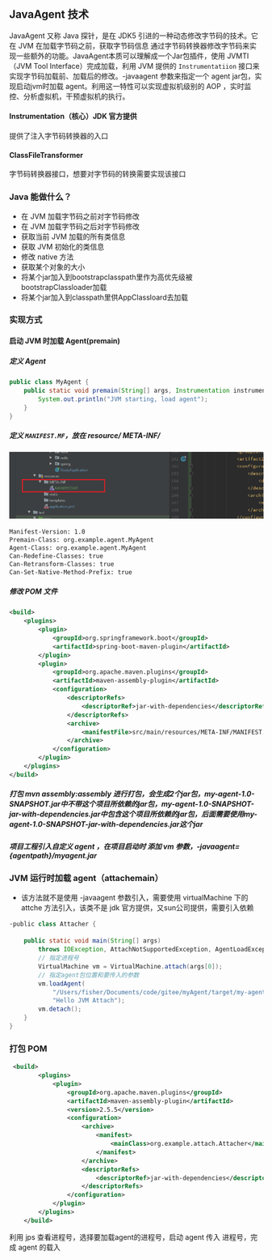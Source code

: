 ## JavaAgent 技术

JavaAgent 又称 Java 探针，是在 JDK5 引进的一种动态修改字节码的技术。它在 JVM 在加载字节码之前，获取字节码信息 通过字节码转换器修改字节码来实现一些额外的功能。JavaAgent本质可以理解成一个Jar包插件，使用 JVMTI（JVM Tool Interface）完成加载，利用 JVM 提供的 `Instrumentatiion` 接口来实现字节码加载前、加载后的修改。-javaagent 参数来指定一个 agent jar包，实现启动jvm时加载 agent。利用这一特性可以实现虚拟机级别的 AOP ，实时监控、分析虚拟机，干预虚拟机的执行。

#### Instrumentation（核心）JDK 官方提供

提供了注入字节码转换器的入口

#### ClassFileTransformer

字节码转换器接口，想要对字节码的转换需要实现该接口

### Java 能做什么？

* 在 JVM 加载字节码之前对字节码修改
* 在 JVM 加载字节码之后对字节码修改
* 获取当前 JVM 加载的所有类信息
* 获取 JVM 初始化的类信息
* 修改 native 方法
* 获取某个对象的大小
* 将某个jar加入到bootstrapclasspath里作为高优先级被bootstrapClassloader加载
* 将某个jar加入到classpath里供AppClassloard去加载

### 实现方式

#### 启动 JVM 时加载 Agent(premain)

##### 定义 Agent

```java
public class MyAgent {
    public static void premain(String[] args, Instrumentation instrumentation) {
        System.out.println("JVM starting, load agent");
    }
}
```

##### 定义 `MANIFEST.MF`，放在 resource/ META-INF/

<img src="./manifest.png" />

```properties
Manifest-Version: 1.0
Premain-Class: org.example.agent.MyAgent
Agent-Class: org.example.agent.MyAgent
Can-Redefine-Classes: true
Can-Retransform-Classes: true
Can-Set-Native-Method-Prefix: true
```

##### 修改 POM 文件

```xml
<build>
    <plugins>
        <plugin>
            <groupId>org.springframework.boot</groupId>
            <artifactId>spring-boot-maven-plugin</artifactId>
        </plugin>
        <plugin>
            <groupId>org.apache.maven.plugins</groupId>
            <artifactId>maven-assembly-plugin</artifactId>
            <configuration>
                <descriptorRefs>
                    <descriptorRef>jar-with-dependencies</descriptorRef>
                </descriptorRefs>
                <archive>
                    <manifestFile>src/main/resources/META-INF/MANIFEST.MF</manifestFile>
                </archive>
            </configuration>
        </plugin>
    </plugins>
</build>
```

##### 打包 mvn assembly:assembly 进行打包，会生成2个jar包，my-agent-1.0-SNAPSHOT.jar中不带这个项目所依赖的jar包，my-agent-1.0-SNAPSHOT-jar-with-dependencies.jar中包含这个项目所依赖的jar包，后面需要使用my-agent-1.0-SNAPSHOT-jar-with-dependencies.jar这个jar

##### 项目工程引入自定义 agent ，在项目启动时 添加 vm 参数，-javaagent={agentpath}/myagent.jar

### JVM 运行时加载 agent（attachemain）

* 该方法就不是使用  -javaagent 参数引入，需要使用 virtualMachine 下的 attche 方法引入，该类不是 jdk 官方提供，又sun公司提供，需要引入依赖

```java
·public class Attacher {

    public static void main(String[] args)
        throws IOException, AttachNotSupportedException, AgentLoadException, AgentInitializationException {
        // 指定进程号
        VirtualMachine vm = VirtualMachine.attach(args[0]);
        // 指定agent包位置和要传入的参数
        vm.loadAgent(
            "/Users/fisher/Documents/code/gitee/myAgent/target/my-agent-1.0-SNAPSHOT-jar-with-dependencies.jar",
            "Hello JVM Attach");
        vm.detach();
    }
}
```

### 打包 POM

```xml
 <build>
        <plugins>
            <plugin>
                <groupId>org.apache.maven.plugins</groupId>
                <artifactId>maven-assembly-plugin</artifactId>
                <version>2.5.5</version>
                <configuration>
                    <archive>
                        <manifest>
                            <mainClass>org.example.attach.Attacher</mainClass>
                        </manifest>
                    </archive>
                    <descriptorRefs>
                        <descriptorRef>jar-with-dependencies</descriptorRef>
                    </descriptorRefs>
                </configuration>
            </plugin>
        </plugins>
    </build>
```

利用 jps 查看进程号，选择要加载agent的进程号，启动 agent 传入 进程号，完成 agent 的载入



